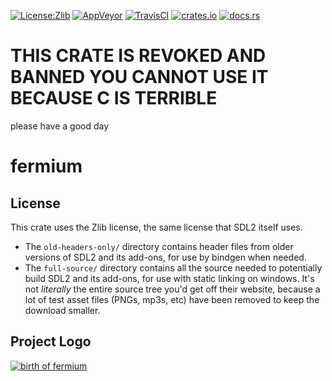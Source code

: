 [![License:Zlib](https://img.shields.io/badge/License-Zlib-brightgreen.svg)](https://opensource.org/licenses/Zlib)
[![AppVeyor](https://ci.appveyor.com/api/projects/status/lqvi8qbjayf35v8m/branch/master?svg=true)](https://ci.appveyor.com/project/Lokathor/fermium/branch/master)
[![TravisCI](https://travis-ci.org/Lokathor/fermium.svg?branch=master)](https://travis-ci.org/Lokathor/fermium)
[![crates.io](https://img.shields.io/crates/v/fermium.svg)](https://crates.io/crates/fermium)
[![docs.rs](https://docs.rs/fermium/badge.svg)](https://docs.rs/fermium/)

# THIS CRATE IS REVOKED AND BANNED YOU CANNOT USE IT BECAUSE C IS TERRIBLE

please have a good day

# fermium



## License

This crate uses the Zlib license, the same license that SDL2 itself uses.

* The `old-headers-only/` directory contains header files from older versions of
  SDL2 and its add-ons, for use by bindgen when needed.
* The `full-source/` directory contains all the source needed to potentially
  build SDL2 and its add-ons, for use with static linking on windows. It's not
  _literally_ the entire source tree you'd get off their website, because a lot
  of test asset files (PNGs, mp3s, etc) have been removed to keep the download
  smaller.

## Project Logo

[![birth of fermium](https://upload.wikimedia.org/wikipedia/commons/5/58/Ivy_Mike_-_mushroom_cloud.jpg)](https://en.wikipedia.org/wiki/Fermium)
